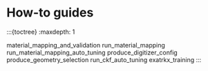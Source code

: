 # How-to guides

:::{toctree}
:maxdepth: 1

material_mapping_and_validation
run_material_mapping
run_material_mapping_auto_tuning
produce_digitizer_config
produce_geometry_selection
run_ckf_auto_tuning
exatrkx_training
:::
